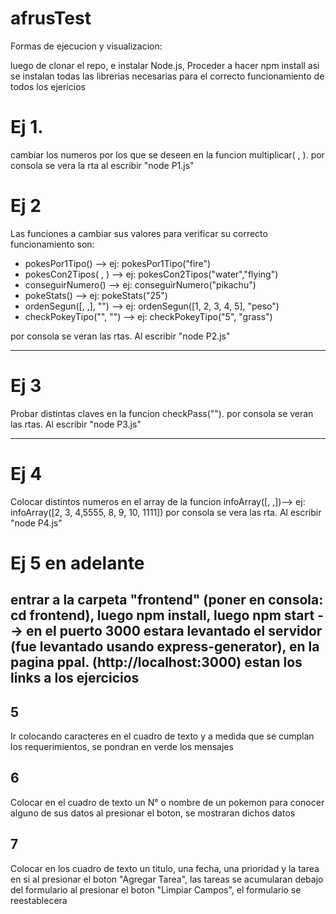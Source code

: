 # afrusTest

Formas de ejecucion y visualizacion:

luego de clonar el repo, e instalar Node.js, Proceder a hacer npm install asi se instalan todas las librerias necesarias para el correcto funcionamiento de todos los ejericios

# Ej 1.

cambiar los numeros por los que se deseen en la funcion multiplicar( , ).
por consola se vera la rta al escribir "node P1.js"

# Ej 2

Las funciones a cambiar sus valores para verificar su correcto funcionamiento son:

- pokesPor1Tipo() --> ej: pokesPor1Tipo("fire")
- pokesCon2Tipos( , ) --> ej: pokesCon2Tipos("water","flying")
- conseguirNumero() --> ej: conseguirNumero("pikachu")
- pokeStats() --> ej: pokeStats("25")
- ordenSegun([, ,], "") --> ej: ordenSegun([1, 2, 3, 4, 5], "peso")
- checkPokeyTipo("", "") --> ej: checkPokeyTipo("5", "grass")

por consola se veran las rtas. Al escribir "node P2.js"

---

# Ej 3

Probar distintas claves en la funcion checkPass("").
por consola se veran las rtas. Al escribir "node P3.js"

---

# Ej 4

Colocar distintos numeros en el array de la funcion infoArray([, ,])--> ej: infoArray([2, 3, 4,5555, 8, 9, 10, 1111])
por consola se vera las rta. Al escribir "node P4.js"

# Ej 5 en adelante

## entrar a la carpeta "frontend" (poner en consola: cd frontend), luego npm install, luego npm start --> en el puerto 3000 estara levantado el servidor (fue levantado usando express-generator), en la pagina ppal. (http://localhost:3000) estan los links a los ejercicios

## 5

Ir colocando caracteres en el cuadro de texto y a medida que se cumplan los requerimientos, se pondran en verde los mensajes

## 6

Colocar en el cuadro de texto un N° o nombre de un pokemon para conocer alguno de sus datos
al presionar el boton, se mostraran dichos datos

## 7

Colocar en los cuadro de texto un titulo, una fecha, una prioridad y la tarea en si
al presionar el boton "Agregar Tarea", las tareas se acumularan debajo del formulario
al presionar el boton "Limpiar Campos", el formulario se reestablecera
